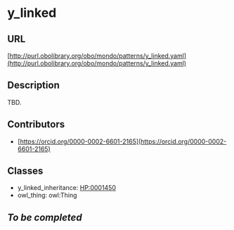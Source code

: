 # y_linked 
## URL 
[http://purl.obolibrary.org/obo/mondo/patterns/y_linked.yaml](http://purl.obolibrary.org/obo/mondo/patterns/y_linked.yaml)
## Description 
TBD.
## Contributors 
* [https://orcid.org/0000-0002-6601-2165](https://orcid.org/0000-0002-6601-2165) 
## Classes 
* y_linked_inheritance: [HP:0001450](http://purl.obolibrary.org/obo/HP_0001450) 
* owl_thing: owl:Thing 
## _To be completed_